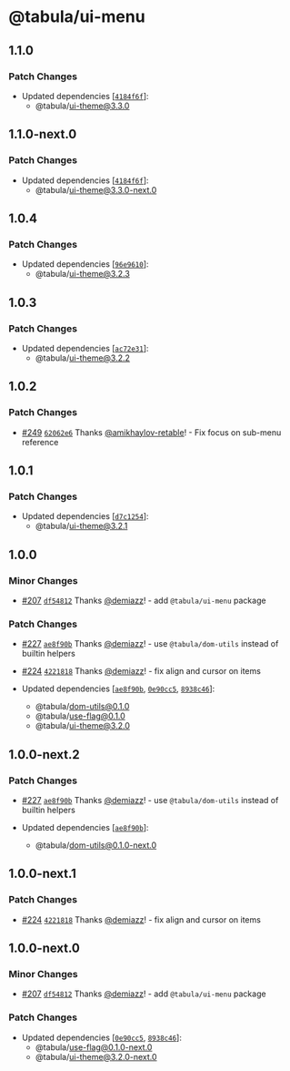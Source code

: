 # @tabula/ui-menu

## 1.1.0

### Patch Changes

- Updated dependencies [[`4184f6f`](https://github.com/ReTable/ui-kit/commit/4184f6feba8a0ceb2c8832619e62cf237a283b4a)]:
  - @tabula/ui-theme@3.3.0

## 1.1.0-next.0

### Patch Changes

- Updated dependencies [[`4184f6f`](https://github.com/ReTable/ui-kit/commit/4184f6feba8a0ceb2c8832619e62cf237a283b4a)]:
  - @tabula/ui-theme@3.3.0-next.0

## 1.0.4

### Patch Changes

- Updated dependencies [[`96e9610`](https://github.com/ReTable/ui-kit/commit/96e96105c9aa8ef2ab8f8434d860c4dd7025be13)]:
  - @tabula/ui-theme@3.2.3

## 1.0.3

### Patch Changes

- Updated dependencies [[`ac72e31`](https://github.com/ReTable/ui-kit/commit/ac72e3112e690745eda38615a637fd4b73b112e4)]:
  - @tabula/ui-theme@3.2.2

## 1.0.2

### Patch Changes

- [#249](https://github.com/ReTable/ui-kit/pull/249) [`62062e6`](https://github.com/ReTable/ui-kit/commit/62062e60b5d80137e86cd65c588107efd2568921) Thanks [@amikhaylov-retable](https://github.com/amikhaylov-retable)! - Fix focus on sub-menu reference

## 1.0.1

### Patch Changes

- Updated dependencies [[`d7c1254`](https://github.com/ReTable/ui-kit/commit/d7c12545c1cc8120090bdcf3af338f860a69a7f9)]:
  - @tabula/ui-theme@3.2.1

## 1.0.0

### Minor Changes

- [#207](https://github.com/ReTable/ui-kit/pull/207) [`df54812`](https://github.com/ReTable/ui-kit/commit/df54812be7e5ca6e5a111a778656c509851cf347) Thanks [@demiazz](https://github.com/demiazz)! - add `@tabula/ui-menu` package

### Patch Changes

- [#227](https://github.com/ReTable/ui-kit/pull/227) [`ae8f90b`](https://github.com/ReTable/ui-kit/commit/ae8f90bd833e6f4015800e60ef24f88146136c08) Thanks [@demiazz](https://github.com/demiazz)! - use `@tabula/dom-utils` instead of builtin helpers

- [#224](https://github.com/ReTable/ui-kit/pull/224) [`4221818`](https://github.com/ReTable/ui-kit/commit/4221818fa9e040007ad8cb55820e71cf24c9d071) Thanks [@demiazz](https://github.com/demiazz)! - fix align and cursor on items

- Updated dependencies [[`ae8f90b`](https://github.com/ReTable/ui-kit/commit/ae8f90bd833e6f4015800e60ef24f88146136c08), [`0e90cc5`](https://github.com/ReTable/ui-kit/commit/0e90cc5ab2a96dd7d65a0fb4eddff94ead697d45), [`8938c46`](https://github.com/ReTable/ui-kit/commit/8938c463fc9f3b5436f78897c09f31307af88e5a)]:
  - @tabula/dom-utils@0.1.0
  - @tabula/use-flag@0.1.0
  - @tabula/ui-theme@3.2.0

## 1.0.0-next.2

### Patch Changes

- [#227](https://github.com/ReTable/ui-kit/pull/227) [`ae8f90b`](https://github.com/ReTable/ui-kit/commit/ae8f90bd833e6f4015800e60ef24f88146136c08) Thanks [@demiazz](https://github.com/demiazz)! - use `@tabula/dom-utils` instead of builtin helpers

- Updated dependencies [[`ae8f90b`](https://github.com/ReTable/ui-kit/commit/ae8f90bd833e6f4015800e60ef24f88146136c08)]:
  - @tabula/dom-utils@0.1.0-next.0

## 1.0.0-next.1

### Patch Changes

- [#224](https://github.com/ReTable/ui-kit/pull/224) [`4221818`](https://github.com/ReTable/ui-kit/commit/4221818fa9e040007ad8cb55820e71cf24c9d071) Thanks [@demiazz](https://github.com/demiazz)! - fix align and cursor on items

## 1.0.0-next.0

### Minor Changes

- [#207](https://github.com/ReTable/ui-kit/pull/207) [`df54812`](https://github.com/ReTable/ui-kit/commit/df54812be7e5ca6e5a111a778656c509851cf347) Thanks [@demiazz](https://github.com/demiazz)! - add `@tabula/ui-menu` package

### Patch Changes

- Updated dependencies [[`0e90cc5`](https://github.com/ReTable/ui-kit/commit/0e90cc5ab2a96dd7d65a0fb4eddff94ead697d45), [`8938c46`](https://github.com/ReTable/ui-kit/commit/8938c463fc9f3b5436f78897c09f31307af88e5a)]:
  - @tabula/use-flag@0.1.0-next.0
  - @tabula/ui-theme@3.2.0-next.0
